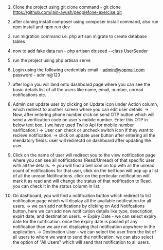 1) Clone the project using git clone command - git clone https://github.com/jain-ayush/peoplefone-exercise.git
2) after cloning install composer using composer install command, also run npm install and npm run dev
3) run migration command i.e. php artisan migrate to create database tables
4) now to add fake data run - php artisan db:seed --class UserSeeder
5) run the project using php artisan serve

6) Login using the following credentials
    email - admin@yopmail.com
    password - admin@123
7) after login you will land onto dashboard page where you can see the basic details list of all the users like name, email, number, unread notifications etc.
8) Admin can update user by clicking on Update icon under Action column, which redirect to another screen where you can edit user details.
    -> Now, after entering phone number click on send OTP button which will send a verification code on user's mobile number. Enter this OTP in below text box.
    ( we have used Twilio Api for mobile number varification.)
    -> User can check or uncheck switch icon if they want to recieve notification.
    -> click on update user button after entering all the mendatory fields. user will redirectd on dashboard after updating the user.

9) Click on the name of user will redirect you to the view notification page where you can see all notifications (Read/Unread) of that specific user with all the details.
    -> you will find a bell icon on top with all the unread count of notifications for that user, click on the bell icon will pop up a list of all the unread Notifications. click on the perticular notification will mark it as read and will change the status of that notification to Read. you can check it in the status column in list.

10) On dashboard, you will find a notification button which redirect to list notification page which will display all the available notification for all users.
    -> we can add notifications by clicking on Add Notifcations button, here we can add new notification details like type, description, expirt date, and destination users.
    -> Expiry Date - we can select expiry date for the notification. once the expiry date is passed pf any notification than we are not displaying that notification anywhere in the application.
    -> Destination User - we can select the user from the list of all users to whom we want to send the notification. we can also select the option of "All Users" which will send that notification to all users.



